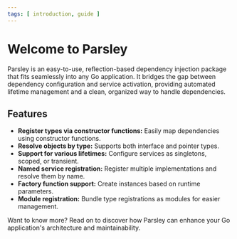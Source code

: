 ```yaml
---
tags: [ introduction, guide ]
---
```


# Welcome to Parsley

Parsley is an easy-to-use, reflection-based dependency injection package that fits seamlessly into any Go application. It bridges the gap between dependency configuration and service activation, providing automated lifetime management and a clean, organized way to handle dependencies.

## Features

* **Register types via constructor functions:** Easily map dependencies using constructor functions.
* **Resolve objects by type:** Supports both interface and pointer types.
* **Support for various lifetimes:** Configure services as singletons, scoped, or transient.
* **Named service registration:** Register multiple implementations and resolve them by name.
* **Factory function support:** Create instances based on runtime parameters.
* **Module registration:** Bundle type registrations as modules for easier management.

Want to know more? Read on to discover how Parsley can enhance your Go application's architecture and maintainability.